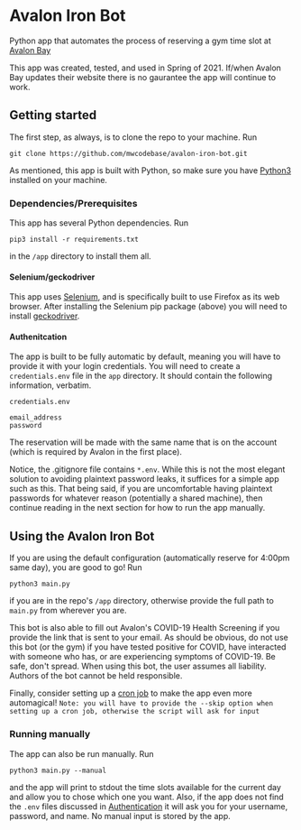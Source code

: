 # Avalon Iron Bot

Python app that automates the process of reserving a gym time slot at [Avalon Bay](https://www.avalonaccess.com/)

This app was created, tested, and used in Spring of 2021. If/when Avalon Bay updates their website there is no gaurantee the app will continue to work.

## Getting started

The first step, as always, is to clone the repo to your machine. Run
```shell
git clone https://github.com/mwcodebase/avalon-iron-bot.git
```

As mentioned, this app is built with Python, so make sure you have [Python3](https://www.python.org/downloads/) installed on your machine.

### Dependencies/Prerequisites

This app has several Python dependencies. Run 
```shell
pip3 install -r requirements.txt
```
in the `/app` directory to install them all.

#### Selenium/geckodriver

This app uses [Selenium](https://selenium-python.readthedocs.io/), and is specifically built to use Firefox as its web browser. After installing the Selenium pip package (above) you will need to install [geckodriver](https://github.com/mozilla/geckodriver).

#### Authenitcation

The app is built to be fully automatic by default, meaning you will have to provide it with your login credentials. You will need to create a `credentials.env` file in the `app` directory. It should contain the following information, verbatim.

`credentials.env`
```text
email_address
password
```

The reservation will be made with the same name that is on the account (which is required by Avalon in the first place).

Notice, the .gitignore file contains `*.env`. While this is not the most elegant solution to avoiding plaintext password leaks, it suffices for a simple app such as this. That being said, if you are uncomfortable having plaintext passwords for whatever reason (potentially a shared machine), then continue reading in the next section for how to run the app manually.

## Using the Avalon Iron Bot

If you are using the default configuration (automatically reserve for 4:00pm same day), you are good to go! Run
```shell
python3 main.py
```
if you are in the repo's `/app` directory, otherwise provide the full path to `main.py` from wherever you are.

This bot is also able to fill out Avalon's COVID-19 Health Screening if you provide the link that is sent to your email. As should be obvious, do not use this bot (or the gym) if you have tested positive for COVID, have interacted with someone who has, or are experiencing symptoms of COVID-19. Be safe, don't spread. When using this bot, the user assumes all liability. Authors of the bot cannot be held responsible.

Finally, consider setting up a [cron job](https://askubuntu.com/questions/2368/how-do-i-set-up-a-cron-job) to make the app even more automagical!
`Note: you will have to provide the --skip option when setting up a cron job, otherwise the script will ask for input`

### Running manually

The app can also be run manually. Run
```shell
python3 main.py --manual
```
and the app will print to stdout the time slots available for the current day and allow you to chose which one you want. Also, if the app does not find the `.env` files discussed in [Authentication](#Authenitcation) it will ask you for your username, password, and name. No manual input is stored by the app.
